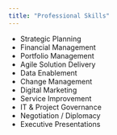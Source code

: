 ```yaml
---
title: "Professional Skills"
---
```


- Strategic Planning
- Financial Management
- Portfolio Management
- Agile Solution Delivery
- Data Enablement
- Change Management
- Digital Marketing
- Service Improvement
- IT & Project Governance
- Negotiation / Diplomacy
- Executive Presentations
